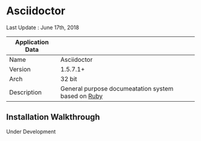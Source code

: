 # Asciidoctor

Last Update : June 17th, 2018

| Application Data ||
| ---| --- |
| Name        | Asciidoctor |
| Version     | 1.5.7.1+ |
| Arch        | 32 bit |
| Description | General purpose documeatation system based on [Ruby](https://www.ruby-lang.org/en/) |

## Installation Walkthrough
Under Development